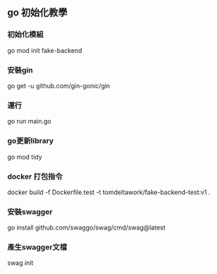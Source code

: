 ## go 初始化教學  
### 初始化模組  
go mod init fake-backend  

### 安裝gin  
go get -u github.com/gin-gonic/gin  

### 運行  
go run main.go  

### go更新library  
go mod tidy  

### docker 打包指令   
docker build -f Dockerfile.test -t tomdeltawork/fake-backend-test:v1 .

### 安裝swagger
go install github.com/swaggo/swag/cmd/swag@latest

### 產生swagger文檔
swag init